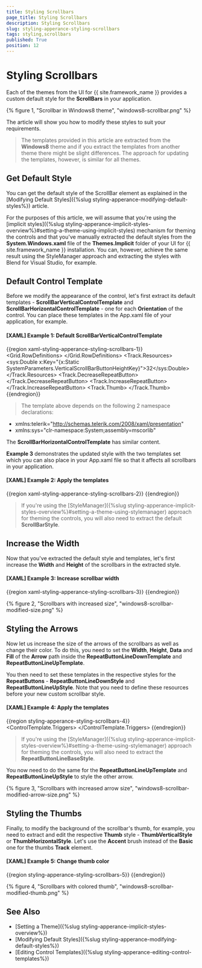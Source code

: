 ```yaml
---
title: Styling Scrollbars
page_title: Styling Scrollbars
description: Styling Scrollbars
slug: styling-apperance-styling-scrollbars
tags: styling,scrollbars
published: True
position: 12
---
```


# Styling Scrollbars

Each of the themes from the UI for {{ site.framework_name }} provides a custom default style for the **ScrollBars** in your application.

{% figure 1, "Scrollbar in Windows8 theme", "windows8-scrollbar.png" %}

The article will show you how to modify these styles to suit your requirements.

>The templates provided in this article are extracted from the **Windows8** theme and if you extract the templates from another theme there might be slight differences. The approach for updating the templates, however, is similar for all themes.

## Get Default Style

You can get the default style of the ScrollBar element as explained in the [Modifying Default Styles]({%slug styling-apperance-modifying-default-styles%}) article.

For the purposes of this article, we will assume that you're using the [implicit styles]({%slug styling-apperance-implicit-styles-overview%}#setting-a-theme-using-implicit-styles) mechanism for theming the controls and that you've manually extracted the default styles from the **System.Windows.xaml** file of the **Themes.Implicit** folder of your UI for {{ site.framework_name }} installation. You can, however, achieve the same result using the StyleManager approach and extracting the styles with Blend for Visual Studio, for example.

## Default Control Template

Before we modify the appearance of the control, let's first extract its default templates - **ScrollBarVerticalControlTemplate** and **ScrollBarHorizontalControlTemplate** - one for each **Orientation** of the control. You can place these templates in the App.xaml file of your application, for example.

#### __[XAML] Example 1: Default ScrollBarVerticalControlTemplate__

{{region xaml-styling-apperance-styling-scrollbars-1}}
    <ControlTemplate x:Key="ScrollBarVerticalControlTemplate" TargetType="{x:Type ScrollBar}">
        <Grid>
            <Grid.RowDefinitions>
                <RowDefinition MaxHeight="12"/>
                <RowDefinition Height="1*"/>
                <RowDefinition MaxHeight="12"/>
            </Grid.RowDefinitions>
            <Border Grid.RowSpan="3" BorderThickness="{TemplateBinding BorderThickness}" BorderBrush="{TemplateBinding BorderBrush}" Background="{TemplateBinding Background}"/>
            <RepeatButton Style="{StaticResource RepeatButtonLineUpStyle}" Content="Up" Command="{x:Static ScrollBar.LineUpCommand}"/>
            <Track Name="PART_Track" Grid.Row="1" IsDirectionReversed="True">
                <Track.Resources>
                    <sys:Double x:Key="{x:Static SystemParameters.VerticalScrollBarButtonHeightKey}">32</sys:Double>
                </Track.Resources>
                <Track.DecreaseRepeatButton>
                    <RepeatButton Style="{StaticResource RepeatButtonBlankStyle}" Command="{x:Static ScrollBar.PageUpCommand}"/>
                </Track.DecreaseRepeatButton>
                <Track.IncreaseRepeatButton>
                    <RepeatButton Style="{StaticResource RepeatButtonBlankStyle}" Command="{x:Static ScrollBar.PageDownCommand}"/>
                </Track.IncreaseRepeatButton>
                <Track.Thumb>
                    <Thumb Style="{StaticResource ThumbVerticalStyle}"/>
                </Track.Thumb>
            </Track>
            <RepeatButton Style="{StaticResource RepeatButtonLineDownStyle}" Grid.Row="2" Command="{x:Static ScrollBar.LineDownCommand}"/>
        </Grid>
    </ControlTemplate>
{{endregion}}

>The template above depends on the following 2 namespace declarations:
* xmlns:telerik="http://schemas.telerik.com/2008/xaml/presentation"
* xmlns:sys="clr-namespace:System;assembly=mscorlib"

The **ScrollBarHorizontalControlTemplate** has similar content.
    
**Example 3** demonstrates the updated style with the two templates set which you can also place in your App.xaml file so that it affects all scrollbars in your application.

#### __[XAML] Example 2: Apply the templates__

{{region xaml-styling-apperance-styling-scrollbars-2}}
    <Style TargetType="{x:Type ScrollBar}" BasedOn="{StaticResource ScrollBarStyle}">
        <Setter Property="Template" Value="{StaticResource ScrollBarVerticalControlTemplate}"/>
        <Style.Triggers>
            <Trigger Property="Orientation" Value="Horizontal">
                <Setter Property="Template" Value="{StaticResource ScrollBarHorizontalControlTemplate}"/>
            </Trigger>
        </Style.Triggers>
    </Style>
{{endregion}}

>If you're using the [StyleManager]({%slug styling-apperance-implicit-styles-overview%}#setting-a-theme-using-stylemanager) approach for theming the controls, you will also need to extract the default **ScrollBarStyle**.

## Increase the Width

Now that you've extracted the default style and templates, let's first increase the **Width** and **Height** of the scrollbars in the extracted style.

#### __[XAML] Example 3: Increase scrollbar width__

{{region xaml-styling-apperance-styling-scrollbars-3}}
    <Style TargetType="{x:Type ScrollBar}" BasedOn="{StaticResource ScrollBarStyle}">
        <Setter Property="MinWidth" Value="20"/>
        <Setter Property="MinHeight" Value="20"/>
        <Setter Property="Template" Value="{StaticResource ScrollBarVerticalControlTemplate}"/>
        <Style.Triggers>
            <Trigger Property="Orientation" Value="Horizontal">
                <Setter Property="Template" Value="{StaticResource ScrollBarHorizontalControlTemplate}"/>
            </Trigger>
        </Style.Triggers>
    </Style>
{{endregion}}

{% figure 2, "Scrollbars with increased size", "windows8-scrollbar-modified-size.png" %}

## Styling the Arrows

Now let us increase the size of the arrows of the scrollbars as well as change their color. To do this, you need to set the **Width**, **Height**, **Data** and **Fill** of the **Arrow** path inside the **RepeatButtonLineDownTemplate** and **RepeatButtonLineUpTemplate**.

You then need to set these templates in the respective styles for the **RepeatButtons** - **RepeatButtonLineDownStyle** and **RepeatButtonLineUpStyle**. Note that you need to define these resources before your new custom scrollbar style.

#### __[XAML] Example 4: Apply the templates__

{{region styling-apperance-styling-scrollbars-4}}
    <ControlTemplate x:Key="RepeatButtonLineDownTemplate" TargetType="RepeatButton">
        <Border Background="Transparent">
            <Grid>
                <Path x:Name="Arrow" Width="12" Height="8" Data="M0,0 L12,0 L6,8z" Fill="{telerik:Windows8Resource ResourceKey=AccentBrush}"/>
            </Grid>
        </Border>
        <ControlTemplate.Triggers>
            <Trigger Property="IsMouseOver" Value="True">
                <Setter TargetName="Arrow" Property="Fill" Value="{telerik:Windows8Resource ResourceKey=MarkerBrush}"/>
            </Trigger>
            <Trigger Property="IsEnabled" Value="False">
                <Setter TargetName="Arrow" Property="Fill" Value="{telerik:Windows8Resource ResourceKey=BasicBrush}"/>
            </Trigger>
        </ControlTemplate.Triggers>
    </ControlTemplate>
    <Style x:Key="RepeatButtonLineDownStyle" TargetType="RepeatButton" BasedOn="{StaticResource RepeatButtonLineBaseStyle}">
        <Setter Property="Template" Value="{StaticResource RepeatButtonLineDownTemplate}"/>
    </Style>
{{endregion}}

>If you're using the [StyleManager]({%slug styling-apperance-implicit-styles-overview%}#setting-a-theme-using-stylemanager) approach for theming the controls, you will also need to extract the **RepeatButtonLineBaseStyle**.

You now need to do the same for the **RepeatButtonLineUpTemplate** and **RepeatButtonLineUpStyle** to style the other arrow.
    
{% figure 3, "Scrollbars with increased arrow size", "windows8-scrollbar-modified-arrow-size.png" %}
    
## Styling the Thumbs

Finally, to modify the background of the scrollbar's thumb, for example, you need to extract and edit the respective **Thumb** style - **ThumbVerticalStyle** or **ThumbHorizontalStyle**. Let's use the **Accent** brush instead of the **Basic** one for the thumbs **Track** element.

#### __[XAML] Example 5: Change thumb color__

{{region styling-apperance-styling-scrollbars-5}}
    <Style x:Key="ThumbVerticalStyle" TargetType="Thumb">
        <Setter Property="IsTabStop" Value="False"/>
        <Setter Property="SnapsToDevicePixels" Value="True"/>
        <Setter Property="FocusVisualStyle" Value="{x:Null}"/>
        <Setter Property="Template">
            <Setter.Value>
                <ControlTemplate TargetType="Thumb">
                    <Grid Background="Transparent">
                        <Rectangle x:Name="Track" Fill="{telerik:Windows8Resource ResourceKey=AccentBrush}" Margin="4 0"/>
                    </Grid>
                    <ControlTemplate.Triggers>
                        <Trigger Property="IsMouseOver" Value="True">
                            <Setter TargetName="Track" Property="Fill" Value="{telerik:Windows8Resource ResourceKey=MarkerBrush}"/>
                        </Trigger>
                        <Trigger Property="IsDragging" Value="True">
                            <Setter TargetName="Track" Property="Fill" Value="{telerik:Windows8Resource ResourceKey=MarkerBrush}"/>
                            <Setter TargetName="Track" Property="Margin" Value="3 0"/>
                        </Trigger>
                        <Trigger Property="IsEnabled" Value="False">
                            <Setter TargetName="Track" Property="Fill" Value="{telerik:Windows8Resource ResourceKey=BasicBrush}"/>
                        </Trigger>
                    </ControlTemplate.Triggers>
                </ControlTemplate>
            </Setter.Value>
        </Setter>
    </Style>
{{endregion}}
    
{% figure 4, "Scrollbars with colored thumb", "windows8-scrollbar-modified-thumb.png" %}

## See Also

* [Setting a Theme]({%slug styling-apperance-implicit-styles-overview%})
* [Modifying Default Styles]({%slug styling-apperance-modifying-default-styles%})
* [Editing Control Templates]({%slug styling-apperance-editing-control-templates%})